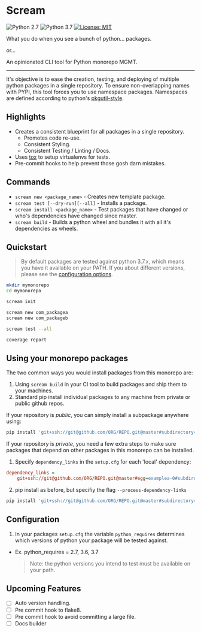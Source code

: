 # Scream
![Python 2.7](https://img.shields.io/badge/python-2.7-blue.svg) 
![Python 3.7](https://img.shields.io/badge/python-3.7-blue.svg) 
[![License: MIT](https://img.shields.io/badge/License-MIT-yellow.svg)](https://opensource.org/licenses/MIT)

What you do when you see a bunch of python... packages.

or...

An opinionated CLI tool for Python monorepo MGMT.

---

It's objective is to ease the creation, testing, and deploying of multiple python packages in a single repository. 
To ensure non-overlapping names with PYPI, this tool forces you to use namespace packages.
Namespaces are defined according to python's [pkgutil-style](https://packaging.python.org/guides/packaging-namespace-packages/#pkgutil-style-namespace-packages).

## Highlights

- Creates a consistent blueprint for all packages in a single repository.
    - Promotes code re-use.
    - Consistent Styling.
    - Consistent Testing / Linting / Docs.
- Uses [tox](https://tox.readthedocs.io/en/latest/) to setup virtualenvs for tests.
- Pre-commit hooks to help prevent those gosh darn mistakes.


## Commands

* `scream new <package_name>` - Creates new template package. 
* `scream test [--dry-run][--all]` - Installs a package.
* `scream install <package_name>` - Test packages that have changed or who's dependencies have changed since master.
* `scream build` - Builds a python wheel and bundles it with all it's dependencies as wheels.

## Quickstart
> By default packages are tested against python 3.7.x, which means you have it available on your PATH.
If you about different versions, please see the [configuration options](#Configuration).

```bash
mkdir mymonorepo
cd mymonorepo

scream init

scream new com_packagea
scream new com_packageb

scream test --all

coverage report
```

## Using your monorepo packages
The two common ways you would install packages from this monorepo are:

1. Using `scream build` in your CI tool to build packages and ship them to your machines.
2. Standard pip install individual packages to any machine from private or public github repos.

If your repository is *public*, you can simply install a subpackage anywhere using:
```bash
pip install 'git+ssh://git@github.com/ORG/REPO.git@master#subdirectory=examplea'
```

If your repository is *private*, 
you need a few extra steps to make sure packages that depend on other packages in this monorepo can be installed.

1. Specify `dependency_links` in the `setup.cfg` for each 'local' dependency:
```ini
dependency_links =
    git+ssh://git@github.com/ORG/REPO.git@master#egg=examplea-0#subdirectory=subpackages/examplea
```
2. pip install as before, but specifiy the flag `--process-dependency-links`
```bash
pip install 'git+ssh://git@github.com/ORG/REPO.git@master#subdirectory=examplea' --process-dependency-links
```

## Configuration
1. In your packages `setup.cfg` the variable `python_requires` 
determines which versions of python your package will be tested against.
- Ex. python_requires = 2.7, 3.6, 3.7
    >  Note: the python versions you intend to test must be available on your path.


## Upcoming Features

- [ ] Auto version handling.
- [ ] Pre commit hook to flake8.
- [ ] Pre commit hook to avoid committing a large file.
- [ ] Docs builder